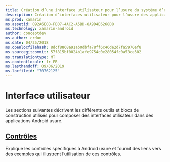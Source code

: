 ```yaml
---
title: Création d’une interface utilisateur pour l’usure du système d’exploitation avec Xamarin. Androi
description: Création d’interfaces utilisateur pour l’usure des applications de système d’exploitation
ms.prod: xamarin
ms.assetid: 092A6E08-FB07-4AC2-A5BD-8A9D4E6268D8
ms.technology: xamarin-android
author: conceptdev
ms.author: crdun
ms.date: 04/25/2018
ms.openlocfilehash: 8dcf8868a91ab0dbfa78ff6c46de2d7fa5970ef8
ms.sourcegitcommit: 57f815bf0024b1afe9754c0e28054fc0a53ce302
ms.translationtype: MT
ms.contentlocale: fr-FR
ms.lasthandoff: 09/06/2019
ms.locfileid: "70762125"
---
```

# <a name="user-interface"></a>Interface utilisateur

Les sections suivantes décrivent les différents outils et blocs de construction utilisés pour composer des interfaces utilisateur dans des applications Android usure.

## <a name="controlsandroidwearuser-interfacecontrolsindexmd"></a>[Contrôles](~/android/wear/user-interface/controls/index.md)

Explique les contrôles spécifiques à Android usure et fournit des liens vers des exemples qui illustrent l’utilisation de ces contrôles.
